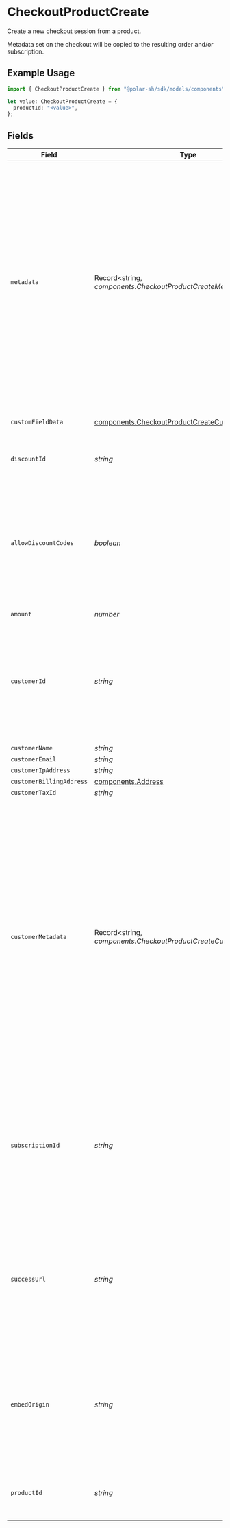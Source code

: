 # CheckoutProductCreate

Create a new checkout session from a product.

Metadata set on the checkout will be copied
to the resulting order and/or subscription.

## Example Usage

```typescript
import { CheckoutProductCreate } from "@polar-sh/sdk/models/components";

let value: CheckoutProductCreate = {
  productId: "<value>",
};
```

## Fields

| Field                                                                                                                                                                                                                                                                                                                                  | Type                                                                                                                                                                                                                                                                                                                                   | Required                                                                                                                                                                                                                                                                                                                               | Description                                                                                                                                                                                                                                                                                                                            |
| -------------------------------------------------------------------------------------------------------------------------------------------------------------------------------------------------------------------------------------------------------------------------------------------------------------------------------------- | -------------------------------------------------------------------------------------------------------------------------------------------------------------------------------------------------------------------------------------------------------------------------------------------------------------------------------------- | -------------------------------------------------------------------------------------------------------------------------------------------------------------------------------------------------------------------------------------------------------------------------------------------------------------------------------------- | -------------------------------------------------------------------------------------------------------------------------------------------------------------------------------------------------------------------------------------------------------------------------------------------------------------------------------------- |
| `metadata`                                                                                                                                                                                                                                                                                                                             | Record<string, *components.CheckoutProductCreateMetadata*>                                                                                                                                                                                                                                                                             | :heavy_minus_sign:                                                                                                                                                                                                                                                                                                                     | Key-value object allowing you to store additional information.<br/><br/>The key must be a string with a maximum length of **40 characters**.<br/>The value must be either:<br/><br/>* A string with a maximum length of **500 characters**<br/>* An integer<br/>* A boolean<br/><br/>You can store up to **50 key-value pairs**.       |
| `customFieldData`                                                                                                                                                                                                                                                                                                                      | [components.CheckoutProductCreateCustomFieldData](../../models/components/checkoutproductcreatecustomfielddata.md)                                                                                                                                                                                                                     | :heavy_minus_sign:                                                                                                                                                                                                                                                                                                                     | Key-value object storing custom field values.                                                                                                                                                                                                                                                                                          |
| `discountId`                                                                                                                                                                                                                                                                                                                           | *string*                                                                                                                                                                                                                                                                                                                               | :heavy_minus_sign:                                                                                                                                                                                                                                                                                                                     | ID of the discount to apply to the checkout.                                                                                                                                                                                                                                                                                           |
| `allowDiscountCodes`                                                                                                                                                                                                                                                                                                                   | *boolean*                                                                                                                                                                                                                                                                                                                              | :heavy_minus_sign:                                                                                                                                                                                                                                                                                                                     | Whether to allow the customer to apply discount codes. If you apply a discount through `discount_id`, it'll still be applied, but the customer won't be able to change it.                                                                                                                                                             |
| `amount`                                                                                                                                                                                                                                                                                                                               | *number*                                                                                                                                                                                                                                                                                                                               | :heavy_minus_sign:                                                                                                                                                                                                                                                                                                                     | N/A                                                                                                                                                                                                                                                                                                                                    |
| `customerId`                                                                                                                                                                                                                                                                                                                           | *string*                                                                                                                                                                                                                                                                                                                               | :heavy_minus_sign:                                                                                                                                                                                                                                                                                                                     | ID of an existing customer in the organization. The customer data will be pre-filled in the checkout form. The resulting order will be linked to this customer.                                                                                                                                                                        |
| `customerName`                                                                                                                                                                                                                                                                                                                         | *string*                                                                                                                                                                                                                                                                                                                               | :heavy_minus_sign:                                                                                                                                                                                                                                                                                                                     | N/A                                                                                                                                                                                                                                                                                                                                    |
| `customerEmail`                                                                                                                                                                                                                                                                                                                        | *string*                                                                                                                                                                                                                                                                                                                               | :heavy_minus_sign:                                                                                                                                                                                                                                                                                                                     | N/A                                                                                                                                                                                                                                                                                                                                    |
| `customerIpAddress`                                                                                                                                                                                                                                                                                                                    | *string*                                                                                                                                                                                                                                                                                                                               | :heavy_minus_sign:                                                                                                                                                                                                                                                                                                                     | N/A                                                                                                                                                                                                                                                                                                                                    |
| `customerBillingAddress`                                                                                                                                                                                                                                                                                                               | [components.Address](../../models/components/address.md)                                                                                                                                                                                                                                                                               | :heavy_minus_sign:                                                                                                                                                                                                                                                                                                                     | N/A                                                                                                                                                                                                                                                                                                                                    |
| `customerTaxId`                                                                                                                                                                                                                                                                                                                        | *string*                                                                                                                                                                                                                                                                                                                               | :heavy_minus_sign:                                                                                                                                                                                                                                                                                                                     | N/A                                                                                                                                                                                                                                                                                                                                    |
| `customerMetadata`                                                                                                                                                                                                                                                                                                                     | Record<string, *components.CheckoutProductCreateCustomerMetadata*>                                                                                                                                                                                                                                                                     | :heavy_minus_sign:                                                                                                                                                                                                                                                                                                                     | Key-value object allowing you to store additional information that'll be copied to the created customer.<br/><br/>The key must be a string with a maximum length of **40 characters**.<br/>The value must be either:<br/><br/>* A string with a maximum length of **500 characters**<br/>* An integer<br/>* A boolean<br/><br/>You can store up to **50 key-value pairs**. |
| `subscriptionId`                                                                                                                                                                                                                                                                                                                       | *string*                                                                                                                                                                                                                                                                                                                               | :heavy_minus_sign:                                                                                                                                                                                                                                                                                                                     | ID of a subscription to upgrade. It must be on a free pricing. If checkout is successful, metadata set on this checkout will be copied to the subscription, and existing keys will be overwritten.                                                                                                                                     |
| `successUrl`                                                                                                                                                                                                                                                                                                                           | *string*                                                                                                                                                                                                                                                                                                                               | :heavy_minus_sign:                                                                                                                                                                                                                                                                                                                     | URL where the customer will be redirected after a successful payment.You can add the `checkout_id={CHECKOUT_ID}` query parameter to retrieve the checkout session id.                                                                                                                                                                  |
| `embedOrigin`                                                                                                                                                                                                                                                                                                                          | *string*                                                                                                                                                                                                                                                                                                                               | :heavy_minus_sign:                                                                                                                                                                                                                                                                                                                     | If you plan to embed the checkout session, set this to the Origin of the embedding page. It'll allow the Polar iframe to communicate with the parent page.                                                                                                                                                                             |
| `productId`                                                                                                                                                                                                                                                                                                                            | *string*                                                                                                                                                                                                                                                                                                                               | :heavy_check_mark:                                                                                                                                                                                                                                                                                                                     | ID of the product to checkout. First available price will be selected.                                                                                                                                                                                                                                                                 |